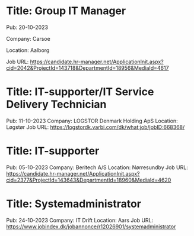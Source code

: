 # Title: Group IT Manager

Pub: 20-10-2023

Company: Carsoe

Location: Aalborg

Job URL: https://candidate.hr-manager.net/ApplicationInit.aspx?cid=2042&ProjectId=143718&DepartmentId=18956&MediaId=4617

# Title: IT-supporter/IT Service Delivery Technician
Pub: 11-10-2023
Company: LOGSTOR Denmark Holding ApS
Location: Løgstør
Job URL: https://logstordk.varbi.com/dk/what:job/jobID:668368/

# Title: IT-supporter
Pub: 05-10-2023
Company: Beritech A/S
Location: Nørresundby
Job URL: https://candidate.hr-manager.net/ApplicationInit.aspx?cid=2377&ProjectId=143643&DepartmentId=18960&MediaId=4620

# Title: Systemadministrator
Pub: 24-10-2023
Company: IT Drift
Location: Aars
Job URL: https://www.jobindex.dk/jobannonce/r12026901/systemadministrator


